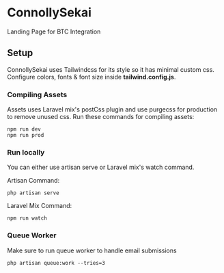 # ConnollySekai

Landing Page for BTC Integration

## Setup
ConnollySekai uses Tailwindcss for its style so it has minimal custom css. Configure colors, fonts & font size inside **tailwind.config.js**.

### Compiling Assets
Assets uses Laravel mix's postCss plugin and use purgecss for production to remove unused css. Run these commands for compiling assets:
```
npm run dev  
npm run prod
```

### Run locally
You can either use artisan serve or Laravel mix's watch command.

Artisan Command:
```
php artisan serve
```

Laravel Mix Command:
```
npm run watch
```

### Queue Worker
Make sure to run queue worker to handle email submissions
```
php artisan queue:work --tries=3
```